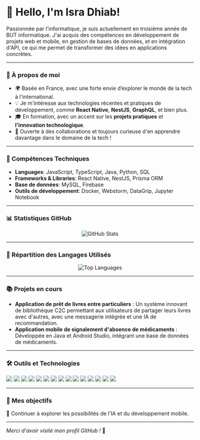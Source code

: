 # 👋 Hello, I'm Isra Dhiab!

Passionnée par l'informatique, je suis actuellement en troisième année de BUT informatique. J'ai acquis des compétences en développement de projets web et mobile, en gestion de bases de données, et en intégration d'API, ce qui me permet de transformer des idées en applications concrètes. 

---

### 🚀 À propos de moi

- 🌍 Basée en France, avec une forte envie d’explorer le monde de la tech à l'international.
- 💡 Je m'intéresse aux technologies récentes et pratiques de développement, comme **React Native**, **NestJS**, **GraphQL**, et bien plus.
- 🎓 En formation, avec un accent sur les **projets pratiques** et **l'innovation technologique**.
- 🤝 Ouverte à des collaborations et toujours curieuse d'en apprendre davantage dans le domaine de la tech !

---

### 🔧 Compétences Techniques

- **Languages**: JavaScript, TypeScript, Java, Python, SQL
- **Frameworks & Libraries**: React Native, NestJS, Prisma ORM
- **Base de données**: MySQL, Firebase
- **Outils de développement**: Docker, Webstorm, DataGrip, Jupyter Notebook

---

### 📊 Statistiques GitHub

<div align="center">
  <img src="https://github-readme-stats.vercel.app/api?username=isradh&show_icons=true&theme=radical" alt="GitHub Stats" />
</div>

---

### 📐 Répartition des Langages Utilisés

<div align="center">
  <img src="https://github-readme-stats.vercel.app/api/top-langs/?username=isradh&layout=compact&theme=radical" alt="Top Languages" />
</div>

---

### 📚 Projets en cours

- **Application de prêt de livres entre particuliers** : Un système innovant de bibliothèque C2C permettant aux utilisateurs de partager leurs livres avec d'autres, avec une messagerie intégrée et une IA de recommandation.
- **Application mobile de signalement d'absence de médicaments** : Développée en Java et Android Studio, intégrant une base de données de médicaments.

---

### 🛠️ Outils et Technologies

<p>
  <img src="https://img.shields.io/badge/Java-ED8B00?style=for-the-badge&logo=java&logoColor=white" />
  <img src="https://img.shields.io/badge/React_Native-20232A?style=for-the-badge&logo=react&logoColor=61DAFB" />
  <img src="https://img.shields.io/badge/NestJS-E0234E?style=for-the-badge&logo=nestjs&logoColor=white" />
  <img src="https://img.shields.io/badge/MySQL-4479A1?style=for-the-badge&logo=mysql&logoColor=white" />
  <img src="https://img.shields.io/badge/TypeScript-007ACC?style=for-the-badge&logo=typescript&logoColor=white" />
  <img src="https://img.shields.io/badge/JavaScript-F7DF1E?style=for-the-badge&logo=javascript&logoColor=black" />
  <img src="https://img.shields.io/badge/Python-3776AB?style=for-the-badge&logo=python&logoColor=white" />
  <img src="https://img.shields.io/badge/SQLite-003B57?style=for-the-badge&logo=sqlite&logoColor=white" />
  <img src="https://img.shields.io/badge/Firebase-FFCA28?style=for-the-badge&logo=firebase&logoColor=black" />
  <img src="https://img.shields.io/badge/Docker-2496ED?style=for-the-badge&logo=docker&logoColor=white" />
  <img src="https://img.shields.io/badge/Webstorm-000000?style=for-the-badge&logo=webstorm&logoColor=white" />
  <img src="https://img.shields.io/badge/DataGrip-000000?style=for-the-badge&logo=datagrip&logoColor=white" />
  <img src="https://img.shields.io/badge/GraphQL-E10098?style=for-the-badge&logo=graphql&logoColor=white" />
  <img src="https://img.shields.io/badge/Anaconda-44A833?style=for-the-badge&logo=anaconda&logoColor=white" />
  <img src="https://img.shields.io/badge/Git-F05032?style=for-the-badge&logo=git&logoColor=white" />
</p>

---

### 🎯 Mes objectifs

📌 Continuer à explorer les possibilités de l'IA et du développement mobile.

---

*Merci d'avoir visité mon profil GitHub !* 🙌
